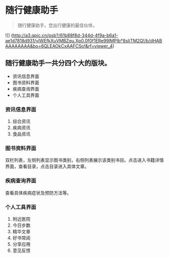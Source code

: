 # 随行健康助手
> 随行健康助手，您出行健康的最佳伙伴。

![] (http://a3.qpic.cn/psb?/61b88f8d-344d-4f9a-b6a1-ae1d7818d931/yIWEfkXuVMBZqu.Xp0.0f0f1ERe99lMPIb*8sIiTM2Q!/b/dHABAAAAAAAA&bo=6QLEAOkCxAAFCSo!&rf=viewer_4)
## 随行健康助手一共分四个大的版块。
- 资讯信息界面
- 图书资料界面
- 疾病查询界面
- 个人工具界面

### 资讯信息界面
1. 综合资讯
2. 疾病资讯
3. 食品资讯
### 图书资料界面
双栏列表，左侧列表显示图书类别，右侧列表展示该类别书目。点击进入书籍详情界面，查看目录，点击目录进入具体文章。
### 疾病查询界面
查看具体疾病症状及预防方法等。
### 个人工具界面
1. 附近医院
2. 今日步数
3. 精华文章
4. 好书常阅
5. 分享应用
6. 意见反馈
